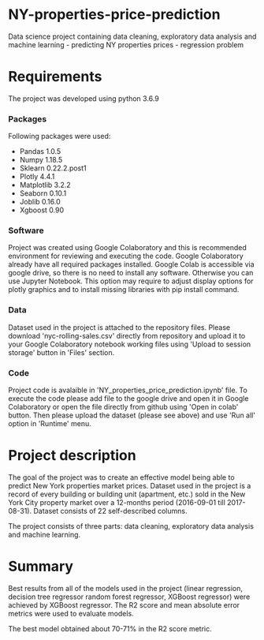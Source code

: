 # NY-properties-price-prediction

Data science project containing data cleaning, exploratory data analysis and machine learning - predicting NY properties prices - regression problem

# Requirements

The project was developed using python 3.6.9

### Packages

Following packages were used:

- Pandas 1.0.5
- Numpy 1.18.5
- Sklearn 0.22.2.post1
- Plotly 4.4.1
- Matplotlib 3.2.2
- Seaborn 0.10.1
- Joblib 0.16.0
- Xgboost 0.90

### Software

Project was created using Google Colaboratory and this is recommended environment for reviewing and executing the code. Google Colaboratory already have all required packages installed. Google Colab is accessible via google drive, so there is no need to install any software. Otherwise you can use Jupyter Notebook. This option may require to adjust display options for plotly graphics and to install missing libraries with pip install command.

### Data

Dataset used in the project is attached to the repository files. Please download 'nyc-rolling-sales.csv' directly from repository and upload it to your Google Colaboratory notebook working files using 'Upload to session storage' button in 'Files' section.

### Code

Project code is avalaible in 'NY_properties_price_prediction.ipynb' file. To execute the code please add file to the google drive and open it in Google Colaboratory or open the file directly from github using 'Open in colab' button. Then please upload the dataset (please see above) and use 'Run all' option in 'Runtime' menu.

# Project description

The goal of the project was to create an effective model being able to predict New York properties market prices. Dataset used in the project is a record of every building or building unit (apartment, etc.) sold in the New York City property market over a 12-months period (2016-09-01 till 2017-08-31). Dataset consists of 22 self-described columns.

The project consists of three parts: data cleaning, exploratory data analysis and machine learning.

# Summary

Best results from all of the models used in the project (linear regression, decision tree regressor random forest regressor, XGBoost regressor) were achieved by XGBoost regressor. The R2 score and mean absolute error metrics were used to evaluate models.

The best model obtained about 70-71% in the R2 score metric.
